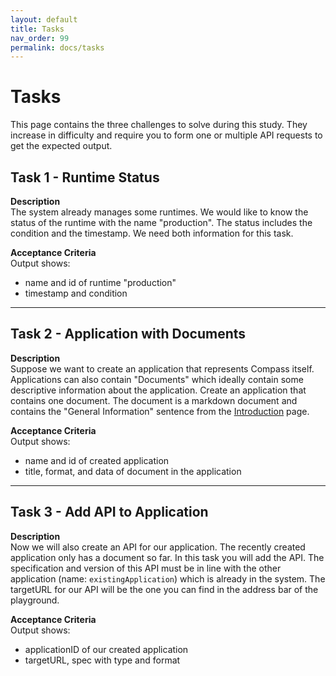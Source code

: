 ```yaml
---
layout: default
title: Tasks
nav_order: 99
permalink: docs/tasks
---
```


# Tasks

This page contains the three challenges to solve during this study. They increase in difficulty and require you to form one or multiple API requests to get the expected output.

## Task 1 - Runtime Status

**Description**  
The system already manages some runtimes. We would like to know the status of the runtime with the name "production". The status includes the condition and the timestamp. We need both information for this task.

**Acceptance Criteria**  
Output shows:  
- name and id of runtime "production"
- timestamp and condition

---

## Task 2 - Application with Documents

**Description**  
Suppose we want to create an application that represents Compass itself. Applications can also contain "Documents" which ideally contain some descriptive information about the application. Create an application that contains one document. The document is a markdown document and contains the "General Information" sentence from the [Introduction](/) page.

**Acceptance Criteria**  
Output shows:  
- name and id of created application
- title, format, and data of document in the application

---

## Task 3 - Add API to Application

**Description**  
Now we will also create an API for our application. The recently created application only has a document so far. In this task you will add the API. The specification and version of this API must be in line with the other application (name: `existingApplication`) which is already in the system. The targetURL for our API will be the one you can find in the address bar of the playground.

**Acceptance Criteria**  
Output shows:  
- applicationID of our created application
- targetURL, spec with type and format